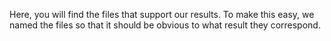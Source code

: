 Here, you will find the files that support our results. To make this easy, we named the files so that it should be obvious to what result they correspond.
